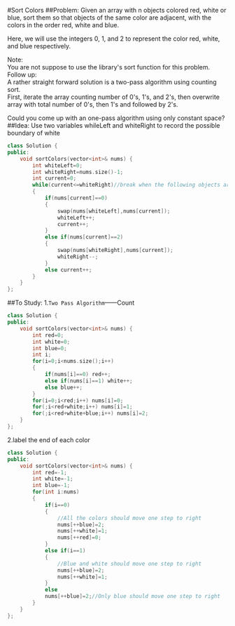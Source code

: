 #Sort Colors
##Problem:
Given an array with n objects colored red, white or blue, sort them so that objects of the same color are adjacent, with the colors in the order red, white and blue.

Here, we will use the integers 0, 1, and 2 to represent the color red, white, and blue respectively.

Note:  
You are not suppose to use the library's sort function for this problem.  
Follow up:  
A rather straight forward solution is a two-pass algorithm using counting sort.  
First, iterate the array counting number of 0's, 1's, and 2's, then overwrite array with total number of 0's, then 1's and followed by 2's.  

Could you come up with an one-pass algorithm using only constant space?
##Idea:
Use two variables whileLeft and whiteRight to record the possible boundary of white
```cpp
class Solution {
public:
    void sortColors(vector<int>& nums) {
        int whiteLeft=0;
        int whiteRight=nums.size()-1;
        int current=0;
        while(current<=whiteRight)//break when the following objects are all blue
        {
            if(nums[current]==0)
            {
                swap(nums[whiteLeft],nums[current]);
                whiteLeft++;
                current++;
            }
            else if(nums[current]==2)
            {
                swap(nums[whiteRight],nums[current]);
                whiteRight--;
            }
            else current++;
        }
    }
};
```
##To Study:
1.`Two Pass Algorithm`——Count
```cpp
class Solution {
public:
    void sortColors(vector<int>& nums) {
        int red=0;
        int white=0;
        int blue=0;
        int i;
        for(i=0;i<nums.size();i++)
        {
            if(nums[i]==0) red++;
            else if(nums[i]==1) white++;
            else blue++;
        }
        for(i=0;i<red;i++) nums[i]=0;
        for(;i<red+white;i++) nums[i]=1;
        for(;i<red+white+blue;i++) nums[i]=2;
    }
};
```
2.label the end of each color
```cpp
class Solution {
public:
    void sortColors(vector<int>& nums) {
        int red=-1;
        int white=-1;
        int blue=-1;
        for(int i:nums)
        {
            if(i==0)
            {
                //All the colors should move one step to right
                nums[++blue]=2;
                nums[++white]=1;
                nums[++red]=0;
            }
            else if(i==1)
            {
                //Blue and white should move one step to right
                nums[++blue]=2;
                nums[++white]=1;
            }
            else
            nums[++blue]=2;//Only blue should move one step to right
        }
    }
};
```

